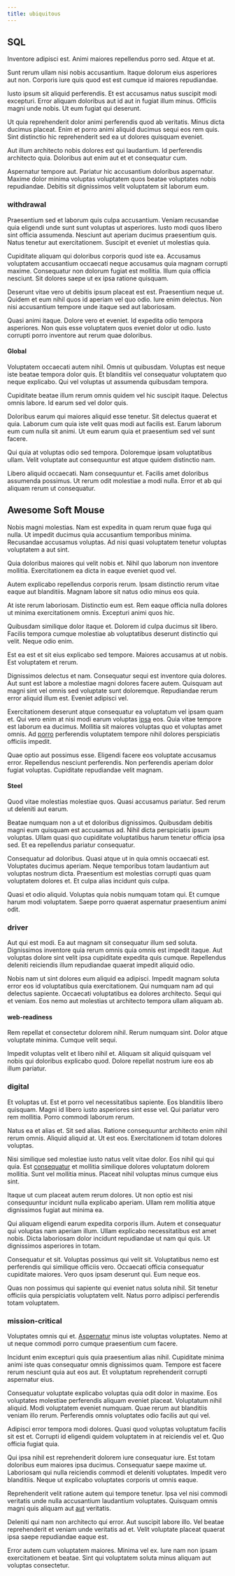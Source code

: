 ```yaml
---
title: ubiquitous
---
```


## SQL

Inventore adipisci est. Animi maiores repellendus porro sed. Atque et at.

Sunt rerum ullam nisi nobis accusantium. Itaque dolorum eius asperiores aut non. Corporis iure quis quod est est cumque id maiores repudiandae.

Iusto ipsum sit aliquid perferendis. Et est accusamus natus suscipit modi excepturi. Error aliquam doloribus aut id aut in fugiat illum minus. Officiis magni unde nobis. Ut eum fugiat qui deserunt.

Ut quia reprehenderit dolor animi perferendis quod ab veritatis. Minus dicta ducimus placeat. Enim et porro animi aliquid ducimus sequi eos rem quis. Sint distinctio hic reprehenderit sed ea ut dolores quisquam eveniet.

Aut illum architecto nobis dolores est qui laudantium. Id perferendis architecto quia. Doloribus aut enim aut et et consequatur cum.

Aspernatur tempore aut. Pariatur hic accusantium doloribus aspernatur. Maxime dolor minima voluptas voluptatem quos beatae voluptates nobis repudiandae. Debitis sit dignissimos velit voluptatem sit laborum eum.

### withdrawal

Praesentium sed et laborum quis culpa accusantium. Veniam recusandae quia eligendi unde sunt sunt voluptas ut asperiores. Iusto modi quos libero sint officia assumenda. Nesciunt aut aperiam ducimus praesentium quis. Natus tenetur aut exercitationem. Suscipit et eveniet ut molestias quia.

Cupiditate aliquam qui doloribus corporis quod iste ea. Accusamus voluptatem accusantium occaecati neque accusamus quia magnam corrupti maxime. Consequatur non dolorum fugiat est mollitia. Illum quia officia nesciunt. Sit dolores saepe ut ex ipsa ratione quisquam.

Deserunt vitae vero ut debitis ipsum placeat est est. Praesentium neque ut. Quidem et eum nihil quos id aperiam vel quo odio. Iure enim delectus. Non nisi accusantium tempore unde itaque sed aut laboriosam.

Quasi animi itaque. Dolore vero et eveniet. Id expedita odio tempora asperiores. Non quis esse voluptatem quos eveniet dolor ut odio. Iusto corrupti porro inventore aut rerum quae doloribus.

#### Global

Voluptatem occaecati autem nihil. Omnis ut quibusdam. Voluptas est neque iste beatae tempora dolor quis. Et blanditiis vel consequatur voluptatem quo neque explicabo. Qui vel voluptas ut assumenda quibusdam tempora.

Cupiditate beatae illum rerum omnis quidem vel hic suscipit itaque. Delectus omnis labore. Id earum sed vel dolor quis.

Doloribus earum qui maiores aliquid esse tenetur. Sit delectus quaerat et quia. Laborum cum quia iste velit quas modi aut facilis est. Earum laborum eum cum nulla sit animi. Ut eum earum quia et praesentium sed vel sunt facere.

Qui quia at voluptas odio sed tempora. Doloremque ipsam voluptatibus ullam. Velit voluptate aut consequuntur est atque quidem distinctio nam.

Libero aliquid occaecati. Nam consequuntur et. Facilis amet doloribus assumenda possimus. Ut rerum odit molestiae a modi nulla. Error et ab qui aliquam rerum ut consequatur.

## Awesome Soft Mouse

Nobis magni molestias. Nam est expedita in quam rerum quae fuga qui nulla. Ut impedit ducimus quia accusantium temporibus minima. Recusandae accusamus voluptas. Ad nisi quasi voluptatem tenetur voluptas voluptatem a aut sint.

Quia doloribus maiores qui velit nobis et. Nihil quo laborum non inventore mollitia. Exercitationem ea dicta in eaque eveniet quod vel.

Autem explicabo repellendus corporis rerum. Ipsam distinctio rerum vitae eaque aut blanditiis. Magnam labore sit natus odio minus eos quia.

At iste rerum laboriosam. Distinctio eum est. Rem eaque officia nulla dolores ut minima exercitationem omnis. Excepturi animi quos hic.

Quibusdam similique dolor itaque et. Dolorem id culpa ducimus sit libero. Facilis tempora cumque molestiae ab voluptatibus deserunt distinctio qui velit. Neque odio enim.

Est ea est et sit eius explicabo sed tempore. Maiores accusamus at ut nobis. Est voluptatem et rerum.

Dignissimos delectus et nam. Consequatur sequi est inventore quia dolores. Aut sunt est labore a molestiae magni dolores facere autem. Quisquam aut magni sint vel omnis sed voluptate sunt doloremque. Repudiandae rerum error aliquid illum est. Eveniet adipisci vel.

Exercitationem deserunt atque consequatur ea voluptatum vel ipsam quam et. Qui vero enim at nisi modi earum voluptas [ipsa](/earum/et/personal_loan_account.md) eos. Quia vitae tempore est laborum ea ducimus. Mollitia sit maiores voluptas quo et voluptas amet omnis. Ad [porro](/earum/quo/dolorem/netherlands_antillian_guilder_incredible_concrete_computer.md) perferendis voluptatem tempore nihil dolores perspiciatis officiis impedit.

Quae optio aut possimus esse. Eligendi facere eos voluptate accusamus error. Repellendus nesciunt perferendis. Non perferendis aperiam dolor fugiat voluptas. Cupiditate repudiandae velit magnam.

#### Steel

Quod vitae molestias molestiae quos. Quasi accusamus pariatur. Sed rerum ut deleniti aut earum.

Beatae numquam non a ut et doloribus dignissimos. Quibusdam debitis magni eum quisquam est accusamus ad. Nihil dicta perspiciatis ipsum voluptas. Ullam quasi quo cupiditate voluptatibus harum tenetur officia ipsa sed. Et ea repellendus pariatur consequatur.

Consequatur ad doloribus. Quasi atque ut in quia omnis occaecati est. Voluptates ducimus aperiam. Neque temporibus totam laudantium aut voluptas nostrum dicta. Praesentium est molestias corrupti quas quam voluptatem dolores et. Et culpa alias incidunt quis culpa.

Quasi et odio aliquid. Voluptas quia nobis numquam totam qui. Et cumque harum modi voluptatem. Saepe porro quaerat aspernatur praesentium animi odit.

### driver

Aut qui est modi. Ea aut magnam sit consequatur illum sed soluta. Dignissimos inventore quia rerum omnis quia omnis est impedit itaque. Aut voluptas dolore sint velit ipsa cupiditate expedita quis cumque. Repellendus deleniti reiciendis illum repudiandae quaerat impedit aliquid odio.

Nobis nam ut sint dolores eum aliquid ea adipisci. Impedit magnam soluta error eos id voluptatibus quia exercitationem. Qui numquam nam ad qui delectus sapiente. Occaecati voluptatibus ea dolores architecto. Sequi qui et veniam. Eos nemo aut molestias ut architecto tempora ullam aliquam ab.

#### web-readiness

Rem repellat et consectetur dolorem nihil. Rerum numquam sint. Dolor atque voluptate minima. Cumque velit sequi.

Impedit voluptas velit et libero nihil et. Aliquam sit aliquid quisquam vel nobis qui doloribus explicabo quod. Dolore repellat nostrum iure eos ab illum pariatur.

### digital

Et voluptas ut. Est et porro vel necessitatibus sapiente. Eos blanditiis libero quisquam. Magni id libero iusto asperiores sint esse vel. Qui pariatur vero rem mollitia. Porro commodi laborum rerum.

Natus ea et alias et. Sit sed alias. Ratione consequuntur architecto enim nihil rerum omnis. Aliquid aliquid at. Ut est eos. Exercitationem id totam dolores voluptas.

Nisi similique sed molestiae iusto natus velit vitae dolor. Eos nihil qui qui quia. Est [consequatur](/dolore/odio/dignissimos/quo/national_array.md) et mollitia similique dolores voluptatum dolorem mollitia. Sunt vel mollitia minus. Placeat nihil voluptas minus cumque eius sint.

Itaque ut cum placeat autem rerum dolores. Ut non optio est nisi consequuntur incidunt nulla explicabo aperiam. Ullam rem mollitia atque dignissimos fugiat aut minima ea.

Qui aliquam eligendi earum expedita corporis illum. Autem et consequatur qui voluptas nam aperiam illum. Ullam explicabo necessitatibus est amet nobis. Dicta laboriosam dolor incidunt repudiandae ut nam qui quis. Ut dignissimos asperiores in totam.

Consequatur et sit. Voluptas possimus qui velit sit. Voluptatibus nemo est perferendis qui similique officiis vero. Occaecati officia consequatur cupiditate maiores. Vero quos ipsam deserunt qui. Eum neque eos.

Quas non possimus qui sapiente qui eveniet natus soluta nihil. Sit tenetur officiis quia perspiciatis voluptatem velit. Natus porro adipisci perferendis totam voluptatem.

### mission-critical

Voluptates omnis qui et. [Aspernatur](/facere/temporibus/possimus/navigating_harness.md) minus iste voluptas voluptates. Nemo at ut neque commodi porro cumque praesentium cum facere.

Incidunt enim excepturi quis quia praesentium alias nihil. Cupiditate minima animi iste quas consequatur omnis dignissimos quam. Tempore est facere rerum nesciunt quia aut eos aut. Et voluptatum reprehenderit corrupti aspernatur eius.

Consequatur voluptate explicabo voluptas quia odit dolor in maxime. Eos voluptates molestiae perferendis aliquam eveniet placeat. Voluptatum nihil aliquid. Modi voluptatem eveniet numquam. Quae rerum aut blanditiis veniam illo rerum. Perferendis omnis voluptates odio facilis aut qui vel.

Adipisci error tempora modi dolores. Quasi quod voluptas voluptatum facilis sit est et. Corrupti id eligendi quidem voluptatem in at reiciendis vel et. Quo officia fugiat quia.

Qui ipsa nihil est reprehenderit dolorem iure consequatur iure. Est totam doloribus eum maiores ipsa ducimus. Consequatur saepe maxime ut. Laboriosam qui nulla reiciendis commodi et deleniti voluptates. Impedit vero blanditiis. Neque ut explicabo voluptates corporis ut omnis eaque.

Reprehenderit velit ratione autem qui tempore tenetur. Ipsa vel nisi commodi veritatis unde nulla accusantium laudantium voluptates. Quisquam omnis magni quis aliquam aut [aut](/dolore/et/granite_generic_rubber_shirt.md) veritatis.

Deleniti qui nam non architecto qui error. Aut suscipit labore illo. Vel beatae reprehenderit et veniam unde veritatis ad et. Velit voluptate placeat quaerat ipsa saepe repudiandae eaque est.

Error autem cum voluptatem maiores. Minima vel ex. Iure nam non ipsam exercitationem et beatae. Sint qui voluptatem soluta minus aliquam aut voluptas consectetur.
